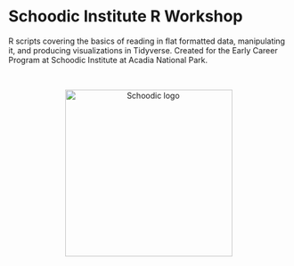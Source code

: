 # Schoodic Institute R Workshop

R scripts covering the basics of reading in flat formatted data, manipulating it, and producing visualizations in Tidyverse. Created for the Early Career Program at Schoodic Institute at Acadia National Park.

<br>

<p align="center">
  <img src="https://github.com/Kylelima21/r_workshop/assets/97795211/f60eaa04-faeb-490d-8997-3bd7a9aafd5a" alt="Schoodic logo" width="300px" margin-left="auto" margin-right="auto"/>
</p>
